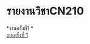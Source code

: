 # รายงานวิชาCN210
*งานครั้งที่1
  *<br>[งานครั้งที่ 1](https://www.youtube.com/watch?v=uxKd0FtUXx8&t=9s)
